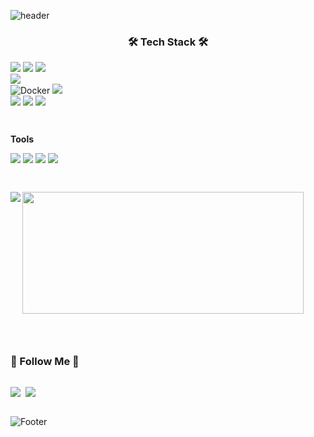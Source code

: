 ![header](https://capsule-render.vercel.app/api?type=waving&color=F8E2CF&text=Suyeon%20Park&height=150&animation=fadeIn&fontAlignY=35&fontSize=30&fontColor=f9aa9e)

<div align="center">
<h3>🛠 Tech Stack 🛠</h3>
<div style="display:flex; flex-direction:column; align-items:flex-start;">
  <!-- Language -->
<!--   <p><strong>Language</strong></p> -->
  <div>
    <img src="https://img.shields.io/badge/Java-F3DB99?style=for-the-badge&logo=openjdk&logoColor=white"> 
    <img src="https://img.shields.io/badge/Python-A8C0E6?style=for-the-badge&logo=Python&logoColor=white">
    <img src=https://img.shields.io/badge/C-C6B3D8?style=for-the-badge&logo=c&logoColor=white>
<!--     <img src="https://img.shields.io/badge/HTML5-F7A69E가?style=for-the-badge&logo=html5&logoColor=white">
    <img src="https://img.shields.io/badge/CSS3-82B9DD?style=for-the-badge&logo=css3&logoColor=white">  -->
  </div>
  <!-- Database -->
<!--   <p><strong>Database</strong></p> -->
  <div>
    <img src="https://img.shields.io/badge/mysql-5A85A9?style=for-the-badge&logo=mysql&logoColor=white"> 
  </div>
<!--   <p><strong>Server</strong></p> -->
  <div>
    <img alt="Docker" src ="https://img.shields.io/badge/Docker-E8BFD2.svg?&style=for-the-badge&logo=Docker&logoColor=white"/>
    <img src="https://img.shields.io/badge/Amazon AWS-DFA2A2?style=for-the-badge&logo=amazon aws&logoColor=white">
  </div>
  <!-- Framework -->
<!--   <p><strong>Framework</strong></p> -->
  <div>
    <img src="https://img.shields.io/badge/django-4F7263?style=for-the-badge&logo=django&logoColor=white">
    <img src="https://img.shields.io/badge/Spring Boot-B0D6A2?style=for-the-badge&logo=spring boot&logoColor=white">
    <img src="https://img.shields.io/badge/react-D0D8DE?style=for-the-badge&logo=react&logoColor=black">
  </div>
  <!-- Others -->
  <p></p>
  <p><strong>Tools</strong></p>
  <div>
    <img src ="https://img.shields.io/badge/Slack-815E7F.svg?&style=for-the-badge&logo=Slack&logoColor=white">
    <img src ="https://img.shields.io/badge/Notion-666666.svg?&style=for-the-badge&logo=Notion&logoColor=white">
    <img src ="https://img.shields.io/badge/Figma-C95E5E.svg?&style=for-the-badge&logo=Figma&logoColor=white">
    <img src ="https://img.shields.io/badge/PostMan-BE8666.svg?&style=for-the-badge&logo=Postman&logoColor=white">
  </div>

---
 <p align="center">

<a href="https://github.com/suyeonnii">
  <img align="left" src="https://github-readme-stats.vercel.app/api?username=suyeonnii&include_all_commits=true&show_icons=true&theme=default&title_color=dd9187&text_color=c099a3&icon_color=dd9187&layout=compact&count_private=true" />
</a>
<a href="https://github.com/suyeonnii">
  <img align="left" src="https://render.gitanimals.org/farms/suyeonnii" width="450" height="195"/>
</a>

<br clear="left"/>
</p>

---

<h3 align="center"> 🐣 Follow Me 🐣 </h3>
<p align="center">
  <a href="https://velog.io/@suyeoni"><img src="https://img.shields.io/badge/Tech%20Blog-BDE6D6.svg?style=for-the-badge&logo=Vimeo&logoColor=white&link=https://velog.io/@suyeoni"/></a>&nbsp
  <a href="mailto:suyeon9288@gmail.com"><img src="https://img.shields.io/badge/Gmail-F8A39A.svg?style=for-the-badge&logo=Gmail&logoColor=white&link=suyeon9288@gmail.com"/></a>
</p>

![Footer](https://capsule-render.vercel.app/api?type=waving&color=F8E2CF&height=100&section=footer)
  <br>
</div>
